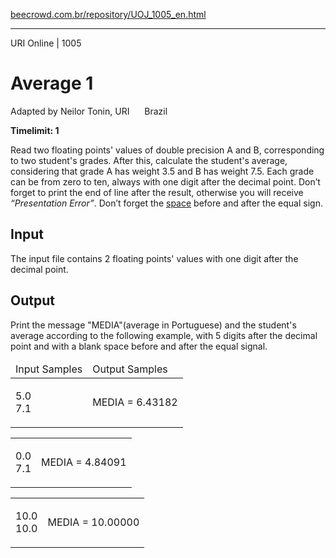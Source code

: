 <p><a href="https://www.beecrowd.com.br/repository/UOJ_1005_en.html">beecrowd.com.br/repository/UOJ_1005_en.html</a></p><hr>
<div>
  <span>URI Online | 1005</span>
  <h1>Average 1</h1>
  <div><p>
     Adapted by Neilor Tonin, URI <img alt="" src="https://resources.beecrowd.com.br/gallery/images/flags/br.gif" style="width: 16px; height: 11px; "> Brazil</p>
  </div>
  <strong>Timelimit: 1</strong>
</div>
<div>
<div>
  <p>
   Read two floating points' values of double precision A and B, corresponding to two student's grades. After this, calculate the student's average, considering that grade A has weight 3.5 and B has weight 7.5. Each grade can be from zero to ten, always with one digit after the decimal point. Don’t forget to print the end of line after the result, otherwise you will receive <em>“Presentation Error”</em>. Don’t forget the <u>space</u> before and after the equal sign.</p>
</div>
<h2>Input</h2>
<div>
  <p>
   The input file contains 2 floating points' values with one digit after the decimal point.</p>
</div>
<h2>Output</h2>
<div>
  <p>
   Print the message "MEDIA"(average in Portuguese) and the student's average according to the following example, with 5 digits after the decimal point and with a blank space before and after the equal signal.</p>
</div>
<div></div>
  <table>
    <thead>
      <tr>
        <td>Input Samples</td>
        <td>Output Samples</td>
      </tr>
    </thead>
    <tbody>
      <tr>
        <td>
          <p>
           5.0<br>
           7.1</p>
        </td>
        <td>
          <p>
           MEDIA = 6.43182</p>
        </td>
      </tr>
    </tbody>
  </table>
  <table>
    <tbody>
      <tr>
        <td>
          <p>
           0.0<br>
           7.1</p>
        </td>
        <td>
          <p>
           MEDIA = 4.84091</p>
        </td>
      </tr>
    </tbody>
  </table>
  <table>
    <tbody>
      <tr>
        <td>
          <p>
           10.0<br>
           10.0</p>
        </td>
        <td>
          <p>
           MEDIA = 10.00000</p>
        </td>
      </tr>
    </tbody>
  </table>
</div>
